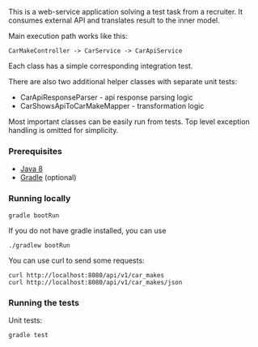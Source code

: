 This is a web-service application solving a test task from a recruiter. It consumes external API and translates result to the inner model.

Main execution path works like this:

    CarMakeController -> CarService -> CarApiService

Each class has a simple corresponding integration test.

There are also two additional helper classes with separate unit tests:
* CarApiResponseParser - api response parsing logic
* CarShowsApiToCarMakeMapper - transformation logic

Most important classes can be easily run from tests.
Top level exception handling is omitted for simplicity.

### Prerequisites
* [Java 8](http://www.oracle.com/technetwork/java/javase/downloads/index.html)
* [Gradle](https://gradle.org/gradle-download/) (optional)

### Running locally

    gradle bootRun

If you do not have gradle installed, you can use
    
    ./gradlew bootRun

You can use curl to send some requests:

    curl http://localhost:8080/api/v1/car_makes
    curl http://localhost:8080/api/v1/car_makes/json

### Running the tests
Unit tests:

    gradle test